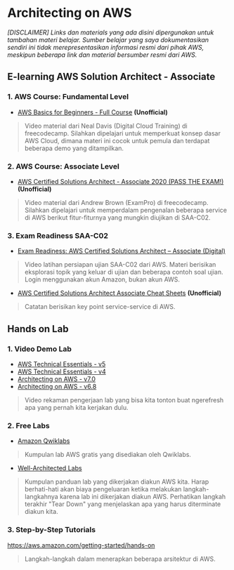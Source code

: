 # Architecting on AWS
_[DISCLAIMER] Links dan materials yang ada disini dipergunakan untuk tambahan materi belajar. Sumber belajar yang saya dokumentasikan sendiri ini tidak merepresentasikan informasi resmi dari pihak AWS, meskipun beberapa link dan material bersumber resmi dari AWS._

## E-learning AWS Solution Architect - Associate
### 1. AWS Course: Fundamental Level
- [AWS Basics for Beginners - Full Course](https://www.youtube.com/watch?v=ulprqHHWlng&ab_channel=freeCodeCamp.org) **(Unofficial)**
> Video material dari Neal Davis (Digital Cloud Training) di freecodecamp. Silahkan dipelajari untuk memperkuat konsep dasar AWS Cloud, dimana materi ini cocok untuk pemula dan terdapat beberapa demo yang ditampilkan.

### 2. AWS Course: Associate Level
- [AWS Certified Solutions Architect - Associate 2020 (PASS THE EXAM!)](https://www.youtube.com/watch?v=Ia-UEYYR44s&ab_channel=freeCodeCamp.org) **(Unofficial)**
> Video material dari Andrew Brown (ExamPro) di freecodecamp. Silahkan dipelajari untuk memperdalam pengenalan beberapa service di AWS berikut fitur-fiturnya yang mungkin diujikan di SAA-C02.

### 3. Exam Readiness SAA-C02
- [Exam Readiness: AWS Certified Solutions Architect – Associate (Digital)](https://explore.skillbuilder.aws/learn/course/internal/view/elearning/125/exam-readiness-aws-certified-solutions-architect-associate-digital/enroll)
> Video latihan persiapan ujian SAA-C02 dari AWS. Materi berisikan eksplorasi topik yang keluar di ujian dan beberapa contoh soal ujian. Login menggunakan akun Amazon, bukan akun AWS.
- [AWS Certified Solutions Architect Associate Cheat Sheets](https://digitalcloud.training/certification-training/aws-solutions-architect-associate) **(Unofficial)**
> Catatan berisikan key point service-service di AWS.

## Hands on Lab
### 1. Video Demo Lab
- [AWS Technical Essentials - v5](http://bit.ly/tesslabs5)
- [AWS Technical Essentials - v4](http://bit.ly/tesslabs)
- [Architecting on AWS - v7.0](http://bit.ly/arclabv7)
- [Architecting on AWS - v6.8](http://bit.ly/arclabs)
> Video rekaman pengerjaan lab yang bisa kita tonton buat ngerefresh apa yang pernah kita kerjakan dulu.

### 2. Free Labs
- [Amazon Qwiklabs](https://amazon.qwiklabs.com/catalog?price%5B%5D=free)
> Kumpulan lab AWS gratis yang disediakan oleh Qwiklabs.
- [Well-Architected Labs](https://www.wellarchitectedlabs.com)
> Kumpulan panduan lab yang dikerjakan diakun AWS kita. Harap berhati-hati akan biaya pengeluaran ketika melakukan langkah-langkahnya karena lab ini dikerjakan diakun AWS. Perhatikan langkah terakhir "Tear Down" yang menjelaskan apa yang harus diterminate diakun kita.

### 3. Step-by-Step Tutorials
https://aws.amazon.com/getting-started/hands-on
> Langkah-langkah dalam menerapkan beberapa arsitektur di AWS.
